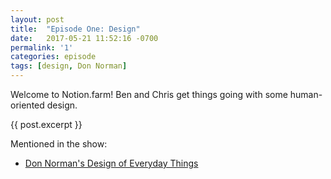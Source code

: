 ```yaml
---
layout: post
title:  "Episode One: Design"
date:   2017-05-21 11:52:16 -0700
permalink: '1'
categories: episode
tags: [design, Don Norman]
---
```


<script src="/audiojs/audio.min.js"></script>
<script>
  audiojs.events.ready(function() {
    var as = audiojs.createAll();
  });
</script>

<audio src="audio/Notionfarm episode 1.mp3" preload="auto"></audio>
<p></p>

Welcome to Notion.farm! Ben and Chris get things going with some human-oriented design.

{{ post.excerpt }}

Mentioned in the show:
* [Don Norman's Design of Everyday Things][design-book]




[design-book]: https://en.wikipedia.org/wiki/The_Design_of_Everyday_Things
